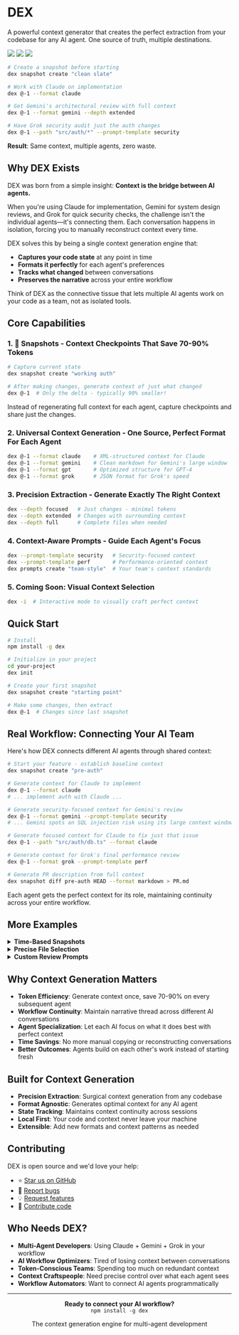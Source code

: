 # DEX
A powerful context generator that creates the perfect extraction from your codebase for any AI agent. One source of truth, multiple destinations.

<p align="">
  <img src="https://img.shields.io/badge/Token_Savings-70--90%25-cyan?style=for-the-badge" />
  <img src="https://img.shields.io/badge/Agents-Claude_|_Gemini_|_GPT_|_Grok_|_THE_REST_-cyan?style=for-the-badge" />
  <img src="https://img.shields.io/badge/Context-Perfectly_Preserved-cyan?style=for-the-badge" />
</p>


```bash
# Create a snapshot before starting
dex snapshot create "clean slate"

# Work with Claude on implementation
dex @-1 --format claude

# Get Gemini's architectural review with full context
dex @-1 --format gemini --depth extended

# Have Grok security audit just the auth changes
dex @-1 --path "src/auth/*" --prompt-template security
```

**Result**: Same context, multiple agents, zero waste.

##  Why DEX Exists

DEX was born from a simple insight: **Context is the bridge between AI agents.**

When you're using Claude for implementation, Gemini for system design reviews, and Grok for quick security checks, the challenge isn't the individual agents—it's connecting them. Each conversation happens in isolation, forcing you to manually reconstruct context every time.

DEX solves this by being a single context generation engine that:
- **Captures your code state** at any point in time
- **Formats it perfectly** for each agent's preferences
- **Tracks what changed** between conversations
- **Preserves the narrative** across your entire workflow

Think of DEX as the connective tissue that lets multiple AI agents work on your code as a team, not as isolated tools.

## Core Capabilities

### 1. 📸 **Snapshots** - Context Checkpoints That Save 70-90% Tokens
```bash
# Capture current state
dex snapshot create "working auth"

# After making changes, generate context of just what changed
dex @-1  # Only the delta - typically 90% smaller!
```

Instead of regenerating full context for each agent, capture checkpoints and share just the changes.

### 2. **Universal Context Generation** - One Source, Perfect Format For Each Agent
```bash
dex @-1 --format claude    # XML-structured context for Claude
dex @-1 --format gemini    # Clean markdown for Gemini's large window
dex @-1 --format gpt       # Optimized structure for GPT-4
dex @-1 --format grok      # JSON format for Grok's speed
```

### 3. **Precision Extraction** - Generate Exactly The Right Context
```bash
dex --depth focused   # Just changes - minimal tokens
dex --depth extended  # Changes with surrounding context
dex --depth full      # Complete files when needed
```

### 4. **Context-Aware Prompts** - Guide Each Agent's Focus
```bash
dex --prompt-template security   # Security-focused context
dex --prompt-template perf       # Performance-oriented context
dex prompts create "team-style"  # Your team's context standards
```

### 5. **Coming Soon: Visual Context Selection**
```bash
dex -i  # Interactive mode to visually craft perfect context
```

## Quick Start

```bash
# Install
npm install -g dex

# Initialize in your project
cd your-project
dex init

# Create your first snapshot
dex snapshot create "starting point"

# Make some changes, then extract
dex @-1  # Changes since last snapshot
```

##  Real Workflow: Connecting Your AI Team

Here's how DEX connects different AI agents through shared context:

```bash
# Start your feature - establish baseline context
dex snapshot create "pre-auth"

# Generate context for Claude to implement
dex @-1 --format claude
# ... implement auth with Claude ...

# Generate security-focused context for Gemini's review
dex @-1 --format gemini --prompt-template security
# ... Gemini spots an SQL injection risk using its large context window ...

# Generate focused context for Claude to fix just that issue
dex @-1 --path "src/auth/db.ts" --format claude

# Generate context for Grok's final performance review
dex @-1 --format grok --prompt-template perf

# Generate PR description from full context
dex snapshot diff pre-auth HEAD --format markdown > PR.md
```

Each agent gets the perfect context for its role, maintaining continuity across your entire workflow.

## More Examples

<details>
<summary><strong>Time-Based Snapshots</strong></summary>

```bash
# Reference by time
dex @2h   # Changes from 2 hours ago
dex @1d   # Changes from yesterday

# Reference by name
dex snapshot create "before-refactor"
dex before-refactor  # Use it like a git ref

# Manage snapshots
dex snapshot list
dex snapshot clean --older-than 7d
```
</details>

<details>
<summary><strong>Precise File Selection</strong></summary>

```bash
# Just TypeScript files
dex -t ts,tsx

# Just the API layer
dex -p "src/api/**"

# Exclude tests
dex -x "**/*.test.ts"

# Combine filters
dex @-1 -t ts -p "src/api" -x "*.test.ts" --format claude
```
</details>

<details>
<summary><strong>Custom Review Prompts</strong></summary>

Create `.dex/prompts/architecture.yml`:
```yaml
name: Architecture Review
description: Check architectural decisions
instructions: |
  Review these changes for:
  - Separation of concerns
  - Proper abstraction levels
  - API design consistency
```

Use it:
```bash
dex --prompt-template architecture
```
</details>

## Why Context Generation Matters

- **Token Efficiency**: Generate context once, save 70-90% on every subsequent agent
- **Workflow Continuity**: Maintain narrative thread across different AI conversations
- **Agent Specialization**: Let each AI focus on what it does best with perfect context
- **Time Savings**: No more manual copying or reconstructing conversations
- **Better Outcomes**: Agents build on each other's work instead of starting fresh

## Built for Context Generation

- **Precision Extraction**: Surgical context generation from any codebase
- **Format Agnostic**: Generates optimal context for any AI agent
- **State Tracking**: Maintains context continuity across sessions
- **Local First**: Your code and context never leave your machine
- **Extensible**: Add new formats and context patterns as needed

## Contributing

DEX is open source and we'd love your help:

- ⭐ [Star us on GitHub](https://github.com/yourusername/dex)
- 🐛 [Report bugs](https://github.com/yourusername/dex/issues)
- 💡 [Request features](https://github.com/yourusername/dex/discussions)
- 🤲 [Contribute code](https://github.com/yourusername/dex/blob/main/CONTRIBUTING.md)

## Who Needs DEX?

- **Multi-Agent Developers**: Using Claude + Gemini + Grok in your workflow
- **AI Workflow Optimizers**: Tired of losing context between conversations  
- **Token-Conscious Teams**: Spending too much on redundant context
- **Context Craftspeople**: Need precise control over what each agent sees
- **Workflow Automators**: Want to connect AI agents programmatically

---

<p align="center">
  <strong>Ready to connect your AI workflow?</strong><br/>
  <code>npm install -g dex</code>
</p>

<p align="center">
  The context generation engine for multi-agent development
</p>
